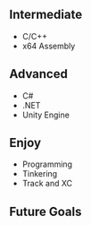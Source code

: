 
## Intermediate
- C/C++ 
- x64 Assembly

## Advanced 
- C#
- .NET
- Unity Engine


## Enjoy
- Programming
- Tinkering
- Track and XC

## Future Goals




